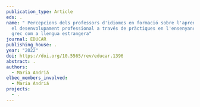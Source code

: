 ```yaml
---
publication_type: Article
eds: .
name: " Percepcions dels professors d'idiomes en formació sobre l'aprenentatge i
  el desenvolupament professional a través de pràctiques en l'ensenyança del
  grec com a llengua estrangera"
journal: EDUCAR
publishing_house: .
year: "2022"
doi: https://doi.org/10.5565/rev/educar.1396
abstract: .
authors:
  - Maria Andriá
elbec_members_involved:
  - Maria Andriá
projects:
  - .
---
```

